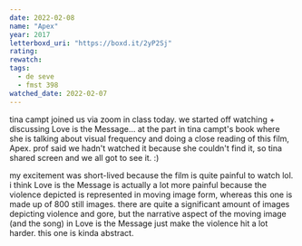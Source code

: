 ```yaml
---
date: 2022-02-08
name: "Apex"
year: 2017
letterboxd_uri: "https://boxd.it/2yP2Sj"
rating: 
rewatch: 
tags:
  - de seve
  - fmst 398
watched_date: 2022-02-07
---
```


tina campt joined us via zoom in class today. we started off watching + discussing Love is the Message... at the part in tina campt's book where she is talking about visual frequency and doing a close reading of this film, Apex. prof said we hadn't watched it because she couldn't find it, so tina shared screen and we all got to see it. :)

my excitement was short-lived because the film is quite painful to watch lol. i think Love is the Message is actually a lot more painful because the violence depicted is represented in moving image form, whereas this one is made up of 800 still images. there are quite a significant amount of images depicting violence and gore, but the narrative aspect of the moving image (and the song) in Love is the Message just make the violence hit a lot harder. this one is kinda abstract.
